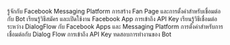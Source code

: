 รู้จักกับ Facebook Messaging Platform
การสร้าง Fan Page และการตั้งค่าสำหรับเชื่อมต่อกับ Bot
เรียนรู้วิธีสมัคร และเปิดใช้งาน Facebook App
การเข้าถึง API Key
เรียนรู้วิธีเชื่อมต่อระหว่าง DialogFlow กับ Facebook Apps และ Messaging Platform
การตั้งค่าสำหรับการเชื่อมต่อกับ Dialog Flow
การเข้าถึง API Key
ทดสอบการทำงานของ Bot